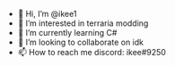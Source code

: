 - 👋 Hi, I’m @ikee1
- 👀 I’m interested in terraria modding
- 🌱 I’m currently learning C#
- 💞️ I’m looking to collaborate on idk
- 📫 How to reach me discord: ikee#9250

<!---
ikee1/ikee1 is a ✨ special ✨ repository because its `README.md` (this file) appears on your GitHub profile.
You can click the Preview link to take a look at your changes.
--->
